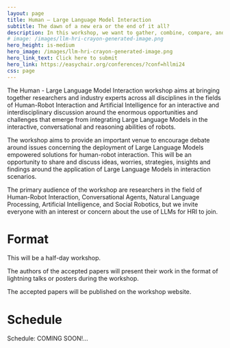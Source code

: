 ```yaml
---
layout: page
title: Human – Large Language Model Interaction
subtitle: The dawn of a new era or the end of it all?
description: In this workshop, we want to gather, combine, compare, and share insights and knowledge across the wide HRI community on the pitfalls and opportunities that the application of LLMs in HRI research can present.
# image: /images/llm-hri-crayon-generated-image.png
hero_height: is-medium
hero_image: /images/llm-hri-crayon-generated-image.png
hero_link_text: Click here to submit
hero_link: https://easychair.org/conferences/?conf=hllmi24
css: page
---
```


<!-- # Human – Large Language Model Interaction -->

The Human - Large Language Model Interaction workshop aims at bringing together researchers and industry experts across all disciplines in the fields of Human-Robot Interaction and Artificial Intelligence for an interactive and interdisciplinary discussion around the enormous opportunities and challenges that emerge from integrating Large Language Models in the interactive, conversational and reasoning abilities of robots.   

The workshop aims to provide an important venue to encourage debate around issues concerning the deployment of Large Language Models empowered solutions for human-robot interaction. This will be an opportunity to share and discuss ideas, worries, strategies, insights and findings around the application of Large Language Models in interaction scenarios.   

The primary audience of the workshop are researchers in the field of Human-Robot Interaction, Conversational Agents, Natural Language Processing, Artificial Intelligence, and Social Robotics, but we invite everyone with an interest or concern about the use of LLMs for HRI to join.

# [](#format)Format

This will be a half-day workshop.

The authors of the accepted papers will present their work in the format of lightning talks or posters during the workshop. 

The accepted papers will be published on the workshop website. 

<!-- Format and Activities: -->


# [](#schedule)Schedule

Schedule: COMING SOON!...

